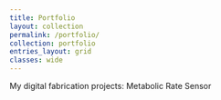 ```yaml
---
title: Portfolio
layout: collection
permalink: /portfolio/
collection: portfolio
entries_layout: grid
classes: wide
---
```


My digital fabrication projects:
Metabolic Rate Sensor
